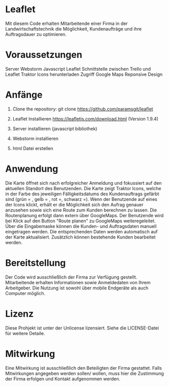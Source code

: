 # Leaflet
Mit diesem Code erhalten Mitarbeitende einer Firma in der Landwirtschaftstechnik die Möglichkeit, Kundenaufträge und ihre Auftragsdauer zu optimieren.

# Voraussetzungen
Server Webstorm Javascript Leaflet Schnittstelle zwischen Trello und Leaflet Traktor Icons herunterladen Zugriff Google Maps Reponsive Design

# Anfänge
1. Clone the repository: git clone https://github.com/paramsgit/leaflet

2. Leaflet Installieren https://leafletjs.com/download.html (Version 1.9.4)

3. Server installieren (javascript bibliothek)

4. Webstorm installieren

5. html Datei erstellen

# Anwendung
Die Karte öffnet sich nach erfolgreicher Anmeldung und fokussiert auf den aktuellen Standort des Benutzenden. Die Karte zeigt Traktor Icons, welche in der Farbe des jeweiligen Fälligkeitsdatums des Kundenauftrags gefärbt sind (grün = , gelb = , rot =, schwarz =). Wenn der Benutzende auf eines der Icons klickt, erhält er die Möglichkeit sich den Aufrag genauer anzusehen sowie sich eine Route zum Kunden berechnen zu lassen. Die Routenplanung erfolgt dann extern über GoogleMaps. Der Benutzende wird bei Klick auf den Button "Route planen" zu GoogleMaps weiteregeleitet. Über die Eingabemaske können die Kunden- und Auftragsdaten manuell eingetragen werden. Die entsprechenden Daten werden automatisch auf der Karte aktualisiert. Zusätzlich können bestehende Kunden bearbeitet werden.

# Bereitstellung
Der Code wird ausschließlich der Firma zur Verfügung gestellt. Mitarbeitende erhalten Informationen sowie Anmeldedaten von Ihrem Arbeitgeber. Die Nutzung ist sowohl über mobile Endgeräte als auch Computer möglich.

# Lizenz
Diese Prohjekt ist unter der Unlicense lizensiert. Siehe die LICENSE-Datei für weitere Detaile.

# Mitwirkung
Eine Mitwirkung ist ausschließlich den Beteiligten der Firma gestattet. Falls Mitwirkungen angegeben werden sollen/ wollen, muss hier die Zustimmung der Firma erfolgen und Kontakt aufgenommen werden.
